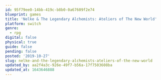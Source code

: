 ```yaml
---
id: 95f79ee0-14bb-419c-b8b0-0a67609f2e74
blueprint: games
title: 'Nelke & The Legendary Alchemists: Ateliers of The New World'
platform: switch
genre:
  - rpg
digital: false
physical: true
guide: false
pending: false
posted: '2019-10-27'
slug: nelke-and-the-legendary-alchemists-ateliers-of-the-new-world
updated_by: aa2f4a3c-926e-49f7-b56a-17f7503608ba
updated_at: 1643646888
---
```

